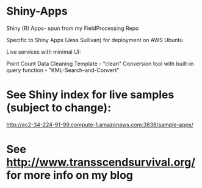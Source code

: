# Shiny-Apps
Shiny (R) Apps- spun from my FieldProcessing Repo

Specific to Shiny Apps (Jess Sullivan) for deployment on AWS Ubuntu

Live services with minimal UI:

Point Count Data Cleaning Template - "clean" 
Conversion tool with built-in query function - "KML-Search-and-Convert"

# See Shiny index for live samples (subject to change):
http://ec2-34-224-91-99.compute-1.amazonaws.com:3838/sample-apps/

# See http://www.transscendsurvival.org/ for more info on my blog
